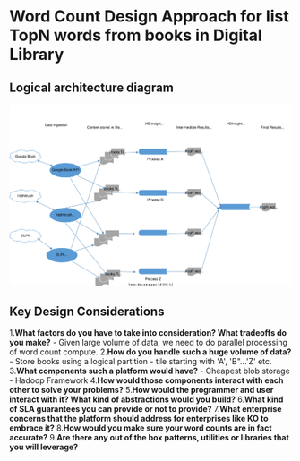 # Word Count Design Approach for list TopN words from books in Digital Library

## Logical architecture diagram
<img src="./WordCount.svg">

##
## Key Design Considerations

1.**What factors do you have to take into consideration? What tradeoffs do you make?**
	- Given large volume of data, we need to do parallel processing of word count compute.
2.**How do you handle such a huge volume of data?**
	-  Store books using a logical partition - tile starting with 'A',  'B"...'Z'  etc. 
3.**What components such a platform would have?**
	- Cheapest blob storage
	- Hadoop Framework
4.**How would those components interact with each other to solve your problems?**
5.**How would the programmer and user interact with it? What kind of abstractions would you build?**
6.**What kind of SLA guarantees you can provide or not to provide?**
7.**What enterprise concerns that the platform should address for enterprises like KO to embrace it?**
8.**How would you make sure your word counts are in fact accurate?**
9.**Are there any out of the box patterns, utilities or libraries that you will leverage?**

